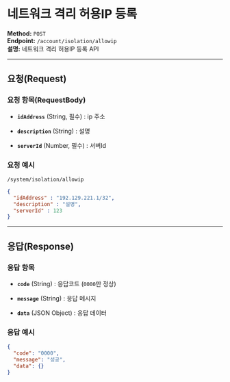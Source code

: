 # 네트워크 격리 허용IP 등록

**Method:** `POST`  
**Endpoint:** `/account/isolation/allowip`  
**설명:** 네트워크 격리 허용IP 등록 API

---

## 요청(Request)

### 요청 항목(RequestBody)

- **`idAddress`** (String, 필수) : ip 주소
    
- **`description`** (String) : 설명
    
- **`serverId`** (Number, 필수) : 서버Id
    

### 요청 예시

```
/system/isolation/allowip

 ```

``` json
{
  "idAddress" : "192.129.221.1/32",
  "description" : "설명",
  "serverId" : 123
}

 ```

---

## 응답(Response)

### 응답 항목

- **`code`** (String) : 응답코드 (`0000`만 정상)
    
- **`message`** (String) : 응답 메시지
    
- **`data`** (JSON Object) : 응답 데이터
    

### 응답 예시

``` json
{
  "code": "0000",
  "message": "성공",
  "data": {}
}

 ```

